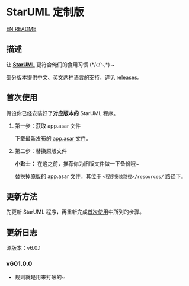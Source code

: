 # StarUML 定制版

[EN README](README_EN.md)

## 描述

让 [**StarUML**](https://staruml.io/) 更符合俺们的食用习惯 (\*/ω＼\*) ~

部分版本提供中文、英文两种语言的支持，详见 [releases](https://github.com/SeagullOddy/staruml-custom/releases)。

## 首次使用

假设你已经安装好了**对应版本的** StarUML 程序。

1. 第一步：获取 app.asar 文件

   下载[最新发布的 app.asar 文件](https://github.com/SeagullOddy/staruml-custom/releases)。

2. 第二步：替换原版文件

   **小贴士：** 在这之前，推荐你为旧版文件做一下备份哦~

   替换掉原版的 app.asar 文件，其位于 `<程序安装路径>/resources/` 路径下。

## 更新方法

先更新 StarUML 程序，再重新完成[首次使用](#首次使用)中所列的步骤。

## 更新日志

源版本：v6.0.1

### v601.0.0

- 规则就是用来打破的~
